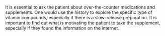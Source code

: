 It is essential to ask the patient about over-the-counter medications and supplements. One would use the history to explore the specific type of vitamin compounds, especially if there is a slow-release preparation. It is important to find out what is motivating the patient to take the supplement, especially if they found the information on the internet.